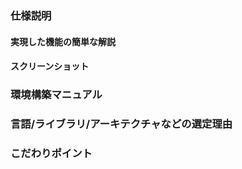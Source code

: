 ### 仕様説明

#### 実現した機能の簡単な解説

#### スクリーンショット

### 環境構築マニュアル

### 言語/ライブラリ/アーキテクチャなどの選定理由

### こだわりポイント
